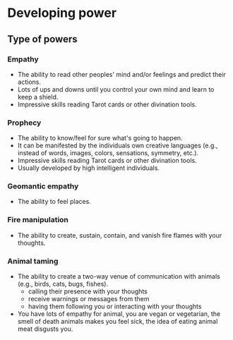 # Developing power

## Type of powers



### Empathy

* The ability to read other peoples' mind and/or feelings and predict their actions.
* Lots of ups and downs until you control your own mind and learn to keep a shield.
* Impressive skills reading Tarot cards or other divination tools.

### Prophecy

* The ability to know/feel for sure what's going to happen.&#x20;
* It can be manifested by the individuals own creative languages (e.g.,  instead of words, images, colors, sensations, symmetry, etc.).
* Impressive skills reading Tarot cards or other divination tools.
* Usually developed by high intelligent individuals.

### Geomantic empathy

* The ability to feel places.

### Fire manipulation

* The ability to create, sustain, contain, and vanish fire flames with your thoughts.

### Animal taming

* The ability to create a two-way venue of communication with animals (e.g., birds, cats, bugs, fishes).
  * calling their presence with your thoughts
  * receive warnings or messages from them
  * having them following you or interacting with your thoughts
* You have lots of empathy for animal, you are vegan or vegetarian, the smell of death animals makes you feel sick, the idea of eating animal meat disgusts you.
